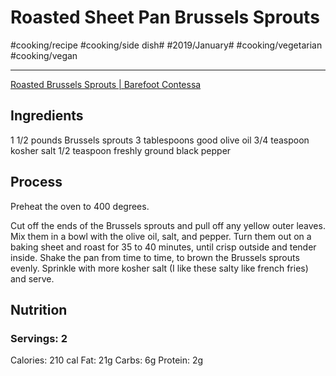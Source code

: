 # Roasted Sheet Pan Brussels Sprouts
#cooking/recipe #cooking/side dish# #2019/January# #cooking/vegetarian #cooking/vegan
- - - -
[Roasted Brussels Sprouts | Barefoot Contessa](https://barefootcontessa.com/recipes/roasted-brussels-sprouts)

## Ingredients
1 1/2 pounds Brussels sprouts
3 tablespoons good olive oil
3/4 teaspoon kosher salt
1/2 teaspoon freshly ground black pepper

## Process
Preheat the oven to 400 degrees.

Cut off the ends of the Brussels sprouts and pull off any yellow outer leaves. Mix them in a bowl with the olive oil, salt, and pepper. Turn them out on a baking sheet and roast for 35 to 40 minutes, until crisp outside and tender inside. Shake the pan from time to time, to brown the Brussels sprouts evenly. Sprinkle with more kosher salt (I like these salty like french fries) and serve.

## Nutrition
### Servings: 2
Calories: 210 cal
Fat: 21g
Carbs: 6g
Protein: 2g